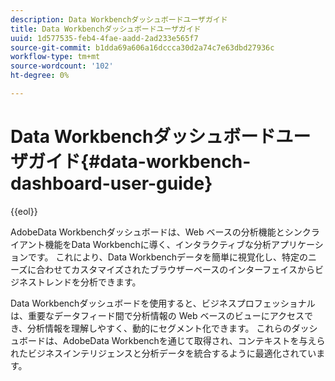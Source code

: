 ```yaml
---
description: Data Workbenchダッシュボードユーザガイド
title: Data Workbenchダッシュボードユーザガイド
uuid: 1d577535-feb4-4fae-aadd-2ad233e565f7
source-git-commit: b1dda69a606a16dccca30d2a74c7e63dbd27936c
workflow-type: tm+mt
source-wordcount: '102'
ht-degree: 0%

---
```



# Data Workbenchダッシュボードユーザガイド{#data-workbench-dashboard-user-guide}

{{eol}}

AdobeData Workbenchダッシュボードは、Web ベースの分析機能とシンクライアント機能をData Workbenchに導く、インタラクティブな分析アプリケーションです。 これにより、Data Workbenchデータを簡単に視覚化し、特定のニーズに合わせてカスタマイズされたブラウザーベースのインターフェイスからビジネストレンドを分析できます。

Data Workbenchダッシュボードを使用すると、ビジネスプロフェッショナルは、重要なデータフィード間で分析情報の Web ベースのビューにアクセスでき、分析情報を理解しやすく、動的にセグメント化できます。 これらのダッシュボードは、AdobeData Workbenchを通じて取得され、コンテキストを与えられたビジネスインテリジェンスと分析データを統合するように最適化されています。
